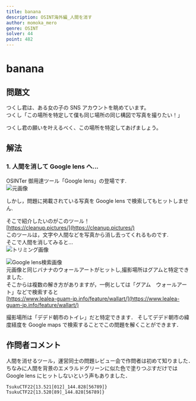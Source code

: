 ```yaml
---
title: banana
description: OSINT海外編_人間を消す
author: momoka_mero
genre: OSINT
solver: 44
point: 482
---
```


# banana

## 問題文

つくし君は、ある女の子の SNS アカウントを眺めています。  
つくし「この場所を特定して僕も同じ場所の同じ構図で写真を撮りたい！」

つくし君の願いを叶えるべく、この場所を特定してあげましょう。

## 解法

### 1. 人間を消して Google lens へ...

OSINTer 御用達ツール「Google lens」の登場です.  
![元画像](banana.jpg)

しかし，問題に掲載されている写真を Google lens で検索してもヒットしません.

そこで紹介したいのがこのツール！  
[https://cleanup.pictures/](https://cleanup.pictures/)  
このツールは，文字や人間などを写真から消し去ってくれるものです.  
そこで人間を消してみると...  
![トリミング画像](banana2.jpeg)

![Google lens検索画像](lens.jpg)  
元画像と同じバナナのウォールアートがヒットし,撮影場所はグアムと特定できました.  
そこからは複数の解き方がありますが，一例としては「グアム　ウォールアート」などで検索すると  
[https://www.lealea-guam-jp.info/feature/wallart/](https://www.lealea-guam-jp.info/feature/wallart/)

撮影場所は「デデド朝市のトイレ」だと特定できます．
そしてデデド朝市の緯度経度を Google maps で検索することでこの問題を解くことができます．

## 作問者コメント

人間を消せるツール，運営同士の問題レビュー会で作問者は初めて知りました．  
ちなみに人間を背景のエメラルドグリーンに似た色で塗りつぶすだけでは Google lens にヒットしないという声もありました．

`TsukuCTF22{13.521[012]_144.828[56789]}`
`TsukuCTF22{13.520[89]_144.828[56789]}`
